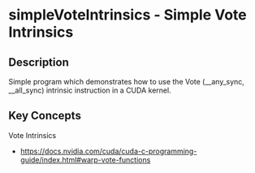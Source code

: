 # simpleVoteIntrinsics - Simple Vote Intrinsics

## Description

Simple program which demonstrates how to use the Vote (__any_sync, __all_sync) intrinsic instruction in a CUDA kernel.

## Key Concepts

Vote Intrinsics

* https://docs.nvidia.com/cuda/cuda-c-programming-guide/index.html#warp-vote-functions
